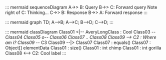 ::: mermaid
sequenceDiagram
A->> B: Query
B->> C: Forward query
Note right of C: Thinking...
C->> B: Response
B->> A: Forward response
:::

::: mermaid
graph TD;
    A-->B;
    A-->C;
    B-->D;
    C-->D;
:::

::: mermaid
classDiagram
Class01 <|-- AveryLongClass : Cool
Class03 *-- Class04
Class05 o-- Class06
Class07 .. Class08
Class09 --> C2 : Where am i?
Class09 --* C3
Class09 --|> Class07
Class07 : equals()
Class07 : Object[] elementData
Class01 : size()
Class01 : int chimp
Class01 : int gorilla
Class08 <--> C2: Cool label
:::